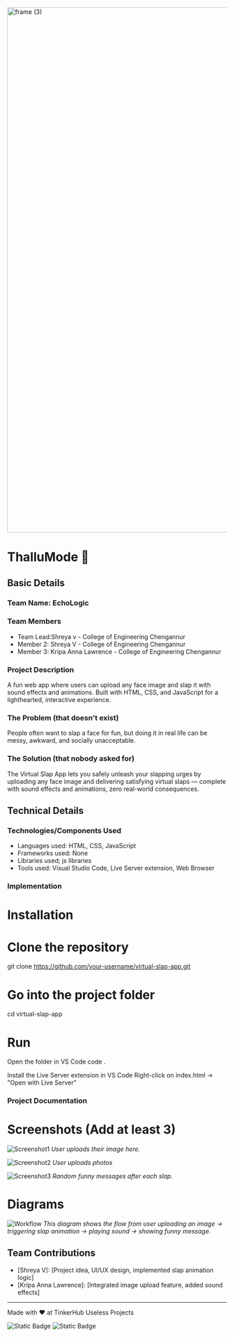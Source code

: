 <img width="3188" height="1202" alt="frame (3)" src="https://github.com/user-attachments/assets/517ad8e9-ad22-457d-9538-a9e62d137cd7" />


# ThalluMode  🎯


## Basic Details
### Team Name: EchoLogic


### Team Members
- Team Lead:Shreya v - College of Engineering Chengannur
- Member 2: Shreya V - College of Engineering Chengannur
- Member 3: Kripa Anna Lawrence - College of Engineering Chengannur

### Project Description
A fun web app where users can upload any face image and slap it with sound effects and animations. Built with HTML, CSS, and JavaScript for a lighthearted, interactive experience.

### The Problem (that doesn't exist)
People often want to slap a face for fun, but doing it in real life can be messy, awkward, and socially unacceptable.

### The Solution (that nobody asked for)
The Virtual Slap App lets you safely unleash your slapping urges by uploading any face image and delivering satisfying virtual slaps — complete with sound effects and animations, zero real-world consequences.

## Technical Details
### Technologies/Components Used

- Languages used:  HTML, CSS, JavaScript
- Frameworks used: None
- Libraries used; js libraries
- Tools used: Visual Studio Code, Live Server extension, Web Browser 



### Implementation

# Installation
# Clone the repository
git clone https://github.com/your-username/virtual-slap-app.git

# Go into the project folder
cd virtual-slap-app


# Run
Open the folder in VS Code
code .

 Install the Live Server extension in VS Code
 Right-click on index.html → "Open with Live Server"


### Project Documentation


# Screenshots (Add at least 3)
![Screenshot1](<img width="1920" height="1020" alt="screenshot1" src="https://github.com/user-attachments/assets/9da8ece4-c24a-45f8-949e-71c26df5b3e5" />
)
*User uploads their image here.*

![Screenshot2](<img width="1920" height="1020" alt="screenshot2" src="https://github.com/user-attachments/assets/d85f0dbb-c9f5-4a10-beef-aca88bf64601" />
)
*User uploads photos*

![Screenshot3](![screenshot3](https://github.com/user-attachments/assets/bd918810-373b-4899-a961-334cf3fdb461)
)
*Random funny messages after each slap.*

# Diagrams
![Workflow](<img width="2400" height="1200" alt="virtual_slap_workflow" src="https://github.com/user-attachments/assets/a3935007-0cd8-4441-af5c-e1e8e3a7b8db" />
)
*This diagram shows the flow from user uploading an image → triggering slap animation → playing sound → showing funny message.*


## Team Contributions
- [Shreya V]: [Project idea, UI/UX design, implemented slap animation logic]
- [Kripa Anna Lawrence]: [Integrated image upload feature, added sound effects]


---
Made with ❤️ at TinkerHub Useless Projects 

![Static Badge](https://img.shields.io/badge/TinkerHub-24?color=%23000000&link=https%3A%2F%2Fwww.tinkerhub.org%2F)
![Static Badge](https://img.shields.io/badge/UselessProjects--25-25?link=https%3A%2F%2Fwww.tinkerhub.org%2Fevents%2FQ2Q1TQKX6Q%2FUseless%2520Projects)
